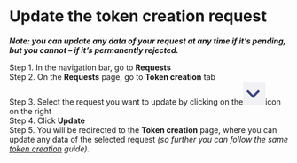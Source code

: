 # Update the token creation request

_**Note: you can update any data of your request at any time if it’s pending, but you cannot – if it’s permanently rejected.**_

Step 1. In the navigation bar, go to **Requests**  
Step 2. On the **Requests** page, go to **Token creation** tab  
Step 3. Select the request you want to update by clicking on the![](../../.gitbook/assets/screen-shot-2018-12-13-at-17.23.53.png)icon on the right  
Step 4. Click **Update**  
Step 5. You will be redirected to the **Token creation** page, where you can update any data of the selected request _\(so further you can follow the same_ [_token creation_](token-creation.md) _guide\)._

